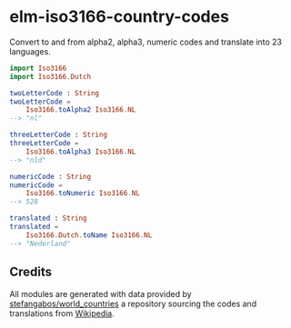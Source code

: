 # elm-iso3166-country-codes

Convert to and from alpha2, alpha3, numeric codes and translate into 23 languages.

``` elm
import Iso3166
import Iso3166.Dutch

twoLetterCode : String
twoLetterCode =
    Iso3166.toAlpha2 Iso3166.NL
--> "nl"

threeLetterCode : String
threeLetterCode =
    Iso3166.toAlpha3 Iso3166.NL
--> "nld"

numericCode : String
numericCode =
    Iso3166.toNumeric Iso3166.NL
--> 528

translated : String
translated =
    Iso3166.Dutch.toName Iso3166.NL
--> "Nederland"
```

## Credits

All modules are generated with data provided by [stefangabos/world_countries](https://github.com/stefangabos/world_countries)
a repository sourcing the codes and translations from [Wikipedia](https://en.wikipedia.org/wiki/ISO_3166-1).
